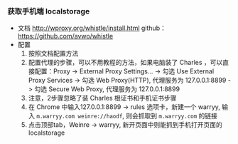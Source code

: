 ### 获取手机端 localstorage
- 文档
  http://wproxy.org/whistle/install.html
  github：https://github.com/avwo/whistle
- 配置
  1.  按照文档配置方法
  2.  配置代理的步骤，可以不用教程的方法，如果电脑装了 Charles ，可以直接配置：Proxy -> External Proxy Settings... -> 勾选 Use External Proxy Services -> 勾选 Web Proxy(HTTP), 代理服务为 127.0.0.1:8899 -> 勾选 Secure Web Proxy, 代理服务为 127.0.0.1:8899
  3.  注意，2步骤忽略了装 Charles 根证书和手机证书步骤
  4.  在 Chrome 中输入127.0.0.1:8899 -> rules 选项卡，新建一个 warryy, 输入 `m.warryy.com weinre://haodf`, 则会抓取到 `m.warryy.com` 的链接
  5.  点击顶部tab，Weinre -> warryy, 新开页面中则能抓到手机打开页面的localstorage